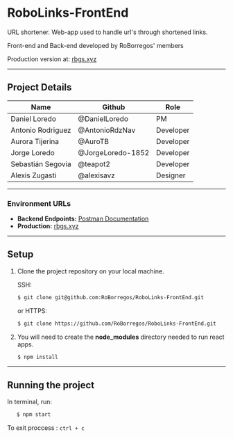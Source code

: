 # RoboLinks-FrontEnd

URL shortener. Web-app used to handle url's through shortened links.

Front-end and Back-end developed by RoBorregos' members

Production version at: [rbgs.xyz](http://rbgs.xyz/)
- - - -
## Project Details
Name                 | Github              | Role
-------------------- | ------------------  | --------------
Daniel Loredo        | @DanielLoredo       | PM
Antonio Rodriguez    | @AntonioRdzNav      | Developer
Aurora Tijerina      | @AuroTB             | Developer
Jorge Loredo         | @JorgeLoredo-1852   | Developer
Sebastián Segovia    | @teapot2            | Developer
Alexis Zugasti       | @alexisavz          | Designer
- - - -
### Environment URLs
- **Backend Endpoints:** [Postman Documentation](https://documenter.getpostman.com/view/14301069/TzJuBJU8)
- **Production:** [rbgs.xyz](http://rbgs.xyz/)
- - - - 
## Setup
1. Clone the project repository on your local machine.

	SSH:

	```bash
	$ git clone git@github.com:RoBorregos/RoboLinks-FrontEnd.git
	```

	or HTTPS:
	```bash
	$ git clone https://github.com/RoBorregos/RoboLinks-FrontEnd.git
	```

2. You will need to create the **node_modules** directory needed to run react apps.

	```bash
	$ npm install
	```
- - - -
## Running the project
In terminal, run:

 ```bash
	$ npm start
 ```

To exit proccess :
	```
		ctrl + c
	```
